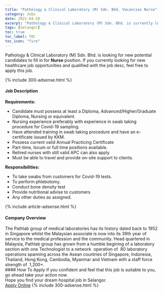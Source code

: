 ```yaml
---
title: "Pathology & Clinical Laboratory (M) Sdn. Bhd. Vacancies Nurse" 
category: Jobs 
date: 2021-04-29 
excerpt: "Pathology & Clinical Laboratory (M) Sdn. Bhd. is currently looking for suitable person to fill in the Nurse which positioned at Selangor" 
tags: [Selangor] 
toc: true 
toc_label: TOC 
toc_icon: "fire" 
--- 
```


<p>Pathology & Clinical Laboratory (M) Sdn. Bhd. is looking for new potential candidates to fill in for <b>Nurse</b> position. If you currently looking for new healthcare job opportunities and qualified with the job desc, feel free to apply this job.
</p>{% include 300-adsense.html %} 
<div><div><h4>Job Description</h4></div><div><div><span><div><div><strong>Requirements:</strong></div><ul><li>Candidate must possess at least a Diploma, Advanced/Higher/Graduate Diploma, Nursing or equivalent.</li><li>Nursing experience preferably with experience in swab taking procedure for Covid-19 sampling.</li><li>Have attended training in swab taking procedure and have an e-certificate issued by KKM.</li><li>Possess current valid Annual Practicing Certificate</li><li>Part-time, locum or full time positions available.</li><li>Retired nurses with still valid APC can also apply</li><li>Must be able to travel and provide on-site support to clients.</li></ul><div><strong>Responsibilities:</strong></div><ul><li>To take swabs from customers for Covid-19 tests.</li><li>To perform phlebotomy.</li><li>Conduct bone density test</li><li>Provide nutritional advise to customers</li><li>Any other duties as assigned.</li></ul></div></span></div></div></div> 
{% include article-adsense.html %} 
<div><div><h4>Company Overview</h4></div><div><div><span><div><div>
	The Pathlab group of medical laboratories has its history dated back to 1952 in Singapore whilst the Malaysian associate is now into its 39th year of service to the medical profession and the community. Head quartered in Malaysia, Pathlab group has grown from a humble begining of a laboratory section with one Technologist to a network &#160;operation of &#160;80 laboratory operations spanning across the Asean countries of Singapore, Indonesia, Thailand, Hong Kong, Cambodia, Myanmar and Vietnam with a staff force strength of &#160;1,200+.</div></div></span></div></div></div> 
#### How To Apply 
If you confident and feel that this job is suitable to you, go ahead take your action now. <br/> 
Hope you find your dream hospital job in Selangor. <br/> 
<a href="https://www.jobstreet.com.my/en/job/nurse-4536003?jobId=jobstreet-my-job-4536003" class="btn btn--warning" target="_blank" rel="nofollow noopenner">Apply Online</a> 
{% include 300-adsense.html %} 